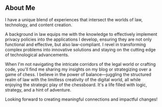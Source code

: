 ## About Me

I have a unique blend of experiences that intersect the worlds of law, technology, and content creation.

A background in law equips me with the knowledge to effectively implement privacy policies into the applications I develop, ensuring they are not only functional and effective, but also law-compliant. I revel in transforming complex problems into innovative solutions and staying on the cutting edge of technological advancements.

When I'm not navigating the intricate corridors of the legal world or crafting code, you'll find me sharing my insights on my blog or strategizing over a game of chess. I believe in the power of balance—juggling the structured realm of law with the limitless creativity of the digital world, all while enjoying the strategic play of the chessboard. It's a life filled with logic, strategy, and a hint of adventure.

Looking forward to creating meaningful connections and impactful changes!

